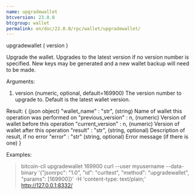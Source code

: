 ```yaml
---
name: upgradewallet
btcversion: 23.0.0
btcgroup: wallet
permalink: en/doc/23.0.0/rpc/wallet/upgradewallet/
---
```


upgradewallet ( version )

Upgrade the wallet. Upgrades to the latest version if no version number is specified.
New keys may be generated and a new wallet backup will need to be made.

Arguments:
1. version    (numeric, optional, default=169900) The version number to upgrade to. Default is the latest wallet version.

Result:
{                            (json object)
  "wallet_name" : "str",     (string) Name of wallet this operation was performed on
  "previous_version" : n,    (numeric) Version of wallet before this operation
  "current_version" : n,     (numeric) Version of wallet after this operation
  "result" : "str",          (string, optional) Description of result, if no error
  "error" : "str"            (string, optional) Error message (if there is one)
}

Examples:
> bitcoin-cli upgradewallet 169900
> curl --user myusername --data-binary '{"jsonrpc": "1.0", "id": "curltest", "method": "upgradewallet", "params": [169900]}' -H 'content-type: text/plain;' http://127.0.0.1:8332/


